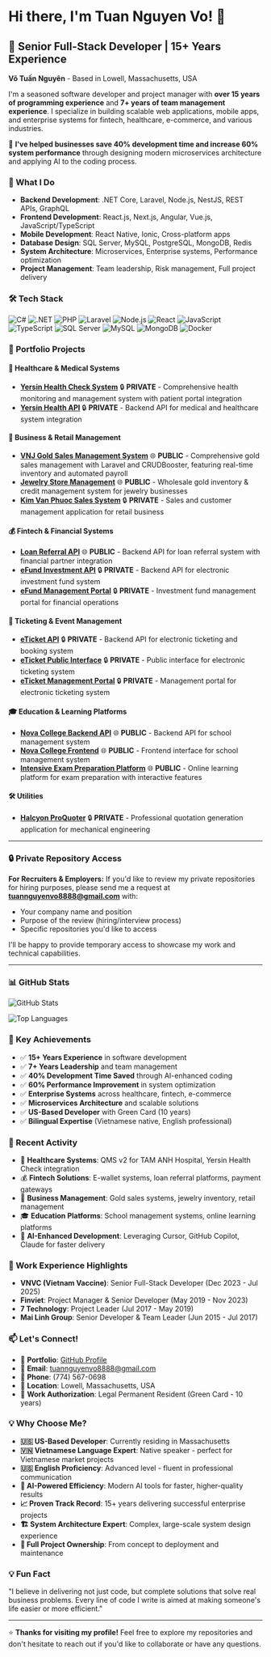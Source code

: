 # Hi there, I'm Tuan Nguyen Vo! 👋

## 🚀 Senior Full-Stack Developer | 15+ Years Experience

**Võ Tuấn Nguyên** - Based in Lowell, Massachusetts, USA

I'm a seasoned software developer and project manager with **over 15 years of programming experience** and **7+ years of team management experience**. I specialize in building scalable web applications, mobile apps, and enterprise systems for fintech, healthcare, e-commerce, and various industries.

🚀 **I've helped businesses save 40% development time and increase 60% system performance** through designing modern microservices architecture and applying AI to the coding process.

### 💼 What I Do

- **Backend Development**: .NET Core, Laravel, Node.js, NestJS, REST APIs, GraphQL
- **Frontend Development**: React.js, Next.js, Angular, Vue.js, JavaScript/TypeScript
- **Mobile Development**: React Native, Ionic, Cross-platform apps
- **Database Design**: SQL Server, MySQL, PostgreSQL, MongoDB, Redis
- **System Architecture**: Microservices, Enterprise systems, Performance optimization
- **Project Management**: Team leadership, Risk management, Full project delivery

### 🛠️ Tech Stack

![C#](https://img.shields.io/badge/C%23-239120?style=for-the-badge&logo=c-sharp&logoColor=white)
![.NET](https://img.shields.io/badge/.NET-5C2D91?style=for-the-badge&logo=.net&logoColor=white)
![PHP](https://img.shields.io/badge/PHP-777BB4?style=for-the-badge&logo=php&logoColor=white)
![Laravel](https://img.shields.io/badge/Laravel-FF2D20?style=for-the-badge&logo=laravel&logoColor=white)
![Node.js](https://img.shields.io/badge/Node.js-339933?style=for-the-badge&logo=node.js&logoColor=white)
![React](https://img.shields.io/badge/React-20232A?style=for-the-badge&logo=react&logoColor=61DAFB)
![JavaScript](https://img.shields.io/badge/JavaScript-F7DF1E?style=for-the-badge&logo=javascript&logoColor=black)
![TypeScript](https://img.shields.io/badge/TypeScript-007ACC?style=for-the-badge&logo=typescript&logoColor=white)
![SQL Server](https://img.shields.io/badge/SQL%20Server-CC2927?style=for-the-badge&logo=microsoft-sql-server&logoColor=white)
![MySQL](https://img.shields.io/badge/MySQL-005C84?style=for-the-badge&logo=mysql&logoColor=white)
![MongoDB](https://img.shields.io/badge/MongoDB-4EA94B?style=for-the-badge&logo=mongodb&logoColor=white)
![Docker](https://img.shields.io/badge/Docker-2496ED?style=for-the-badge&logo=docker&logoColor=white)

### 🌟 Portfolio Projects

#### 🏥 Healthcare & Medical Systems
- **[Yersin Health Check System](https://github.com/tuannguyen8888/yersin-health-check)** 🔒 **PRIVATE** - Comprehensive health monitoring and management system with patient portal integration
- **[Yersin Health API](https://github.com/tuannguyen8888/yersin-api)** 🔒 **PRIVATE** - Backend API for medical and healthcare system integration

#### 🏪 Business & Retail Management
- **[VNJ Gold Sales Management System](https://github.com/tuannguyen8888/vnj-sale-manage)** 🌐 **PUBLIC** - Comprehensive gold sales management with Laravel and CRUDBooster, featuring real-time inventory and automated payroll
- **[Jewelry Store Management](https://github.com/tuannguyen8888/jewelry)** 🌐 **PUBLIC** - Wholesale gold inventory & credit management system for jewelry businesses
- **[Kim Van Phuoc Sales System](https://github.com/tuannguyen8888/sales.kimvanphuoc.com)** 🔒 **PRIVATE** - Sales and customer management application for retail business

#### 💰 Fintech & Financial Systems
- **[Loan Referral API](https://github.com/tuannguyen8888/loan-referral-api)** 🌐 **PUBLIC** - Backend API for loan referral system with financial partner integration
- **[eFund Investment API](https://github.com/tuannguyen8888/efund-api)** 🔒 **PRIVATE** - Backend API for electronic investment fund system
- **[eFund Management Portal](https://github.com/tuannguyen8888/efund-portal)** 🔒 **PRIVATE** - Investment fund management portal for financial operations

#### 🎫 Ticketing & Event Management
- **[eTicket API](https://github.com/tuannguyen8888/eticket-api)** 🔒 **PRIVATE** - Backend API for electronic ticketing and booking system
- **[eTicket Public Interface](https://github.com/tuannguyen8888/eticket-public)** 🔒 **PRIVATE** - Public interface for electronic ticketing system
- **[eTicket Management Portal](https://github.com/tuannguyen8888/eticket-portal)** 🔒 **PRIVATE** - Management portal for electronic ticketing system

#### 🎓 Education & Learning Platforms
- **[Nova College Backend API](https://github.com/tuannguyen8888/nova-college-backend)** 🌐 **PUBLIC** - Backend API for school management system
- **[Nova College Frontend](https://github.com/tuannguyen8888/nova-college-frontend)** 🌐 **PUBLIC** - Frontend interface for school management system
- **[Intensive Exam Preparation Platform](https://github.com/tuannguyen8888/luyenthicaptoc.com)** 🌐 **PUBLIC** - Online learning platform for exam preparation with interactive features

#### 🛠️ Utilities
- **[Halcyon ProQuoter](https://github.com/tuannguyen8888/halcyon-proquoter)** 🔒 **PRIVATE** - Professional quotation generation application for mechanical engineering

---

### 🔒 **Private Repository Access**

**For Recruiters & Employers:** If you'd like to review my private repositories for hiring purposes, please send me a request at **tuannguyenvo8888@gmail.com** with:
- Your company name and position
- Purpose of the review (hiring/interview process)
- Specific repositories you'd like to access

I'll be happy to provide temporary access to showcase my work and technical capabilities.

---

### 📊 GitHub Stats

![GitHub Stats](https://github-readme-stats.vercel.app/api?username=tuannguyen8888&show_icons=true&theme=radical&hide_border=true)

![Top Languages](https://github-readme-stats.vercel.app/api/top-langs/?username=tuannguyen8888&layout=compact&theme=radical&hide_border=true)

### 🎯 Key Achievements

- ✅ **15+ Years Experience** in software development
- ✅ **7+ Years Leadership** and team management
- ✅ **40% Development Time Saved** through AI-enhanced coding
- ✅ **60% Performance Improvement** in system optimization
- ✅ **Enterprise Systems** across healthcare, fintech, e-commerce
- ✅ **Microservices Architecture** and scalable solutions
- ✅ **US-Based Developer** with Green Card (10 years)
- ✅ **Bilingual Expertise** (Vietnamese native, English professional)

### 🔧 Recent Activity

- 🏥 **Healthcare Systems**: QMS v2 for TAM ANH Hospital, Yersin Health Check integration
- 💰 **Fintech Solutions**: E-wallet systems, loan referral platforms, payment gateways
- 🏪 **Business Management**: Gold sales systems, jewelry inventory, retail management
- 🎓 **Education Platforms**: School management systems, online learning platforms
- 🤖 **AI-Enhanced Development**: Leveraging Cursor, GitHub Copilot, Claude for faster delivery

### 🏢 Work Experience Highlights

- **VNVC (Vietnam Vaccine)**: Senior Full-Stack Developer (Dec 2023 - Jul 2025)
- **Finviet**: Project Manager & Senior Developer (May 2019 - Nov 2023)
- **7 Technology**: Project Leader (Jul 2017 - May 2019)
- **Mai Linh Group**: Senior Developer & Team Leader (Jun 2015 - Jul 2017)

### 📫 Let's Connect!

- 💼 **Portfolio**: [GitHub Profile](https://github.com/tuannguyen8888)
- 📧 **Email**: tuannguyenvo8888@gmail.com
- 📱 **Phone**: (774) 567-0698
- 📍 **Location**: Lowell, Massachusetts, USA
- 🎯 **Work Authorization**: Legal Permanent Resident (Green Card - 10 years)

### 💡 Why Choose Me?

- **🇺🇸 US-Based Developer**: Currently residing in Massachusetts
- **🇻🇳 Vietnamese Language Expert**: Native speaker - perfect for Vietnamese market projects
- **🇺🇸 English Proficiency**: Advanced level - fluent in professional communication
- **🤖 AI-Powered Efficiency**: Modern AI tools for faster, higher-quality results
- **📈 Proven Track Record**: 15+ years delivering successful enterprise projects
- **🏗️ System Architecture Expert**: Complex, large-scale system design experience
- **👥 Full Project Ownership**: From concept to deployment and maintenance

### 💡 Fun Fact

"I believe in delivering not just code, but complete solutions that solve real business problems. Every line of code I write is aimed at making someone's life easier or more efficient."

---

⭐ **Thanks for visiting my profile!** Feel free to explore my repositories and don't hesitate to reach out if you'd like to collaborate or have any questions.

